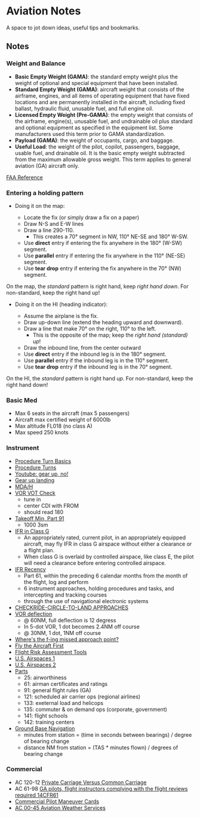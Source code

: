 # Aviation Notes

A space to jot down ideas, useful tips and bookmarks.

## Notes

### Weight and Balance

* **Basic Empty Weight (GAMA)**: the standard empty weight plus the weight of optional and special equipment that have been installed.
* **Standard Empty Weight (GAMA)**: aircraft weight that consists of the airframe, engines, and all items of operating equipment that have fixed locations and are permanently installed in the aircraft, including fixed ballast, hydraulic fluid, unusable fuel, and full engine oil.
* **Licensed Empty Weight (Pre-GAMA)**: the empty weight that consists of the airframe, engine(s), unusable fuel, and undrainable oil plus standard and optional equipment as specified in the equipment list. Some manufacturers used this term prior to GAMA standardization.
* **Payload (GAMA)**: the weight of occupants, cargo, and baggage.
* **Useful Load**: the weight of the pilot, copilot, passengers, baggage, usable fuel, and drainable oil. It is the basic empty weight subtracted from the maximum allowable gross weight. This term applies to general aviation (GA) aircraft only.

[FAA Reference](https://www.faa.gov/regulations_policies/handbooks_manuals/aviation/phak/media/12_phak_ch10.pdf)

### Entering a holding pattern

- Doing it on the map:

  - Locate the fix (or simply draw a fix on a paper)
  - Draw N-S and E-W lines
  - Draw a line 290-110.
    - This creates a 70° segment in NW, 110° NE-SE and 180° W-SW.
  - Use **direct** entry if entering the fix anywhere in the 180° (W-SW) segment.
  - Use **parallel** entry if entering the fix anywhere in the 110° (NE-SE) segment.
  - Use **tear drop** entry if entering the fix anywhere in the 70° (NW) segment.

On the map, the _standard_ pattern is right hand, keep _right hand down_.
For non-standard, keep the right hand up!

- Doing it on the HI (heading indicator):

  - Assume the airplane is the fix.
  - Draw up-down line (extend the heading upward and downward).
  - Draw a line that make 70° on the right, 110° to the left.
    - This is the opposite of the map; keep the _right hand (standard) up_!
  - Draw the inbound line, from the center outward
  - Use **direct** entry if the inbound leg is in the 180° segment.
  - Use **parallel** entry if the inbound leg is in the 110° segment.
  - Use **tear drop** entry if the inbound leg is in the 70° segment.

On the HI, the _standard_ pattern is right hand _up_.
For non-standard, keep the right hand down!

### Basic Med

- Max 6 seats in the aircraft (max 5 passengers)
- Aircraft max certified weight of 6000lb
- Max altitude FL018 (no class A)
- Max speed 250 knots

### Instrument

- [Procedure Turn Basics](https://www.ifr-magazine.com/technique/procedure-turn-basics/)
- [Procedure Turns](http://www.altairva-fs.com/training/ava_training_ifr_pt.htm)
- [Youtube: gear up, no!](https://youtu.be/qP1XQzwRuV8)
- [Gear up landing](https://www.aopa.org/news-and-media/all-news/1999/february/flight-training-magazine/gear-up-landings--asphalt-or-grass)
- [MDA/H](https://www.skybrary.aero/index.php/Minimum_Descent_Altitude/Height_(MDA/MDH))
- [VOR VOT Check](https://www.faa.gov/air_traffic/flight_info/aeronav/acf/media/Presentations/17-02-RD295_VOR_MON_AIM_language.pdf)
    - tune in
    - center CDI with FROM
    - should read 180
- [Takeoff Min, Part 91](https://www.thinkaviation.net/standard-takeoff-minimums/)
    - 1000 3sm
- [IFR in Class G](https://www.ifr-magazine.com/charts-plates/on-your-own-in-class-g/)
    - An appropriately rated, current pilot, in an appropriately equipped aircraft, may fly IFR in class G airspace without either a clearance or a flight plan.
    - When class G is overlaid by controlled airspace, like class E, the pilot will need a clearance before entering controlled airspace.
- [IFR Recency](https://pilot-protection-services.aopa.org/news/2020/march/01/instrument-currency)
    - Part 61, within the preceding 6 calendar months from the month of the flight, log and perform
    - 6 instrument approaches, holding procedures and tasks, and intercepting and tracking courses
    - through the use of navigational electronic systems
- [CHECKRIDE-CIRCLE-TO-LAND APPROACHES](https://www.aopa.org/news-and-media/all-news/1998/january/flight-training-magazine/checkride)
- [VOR deflection](https://www.aopa.org/news-and-media/all-news/2014/april/01/ifr-fix-a-full-scale-deflection)
    - @ 60NM, full deflection is 12 degress
    - In 5-dot VOR, 1 dot becomes 2.4NM off course
    - @ 30NM, 1 dot, 1NM off course
- [Where's the f-ing missed approach point?](https://captainslog.aero/2013/missed-approach-points/)
- [Fly the Aircraft First](https://handouts-live.s3.amazonaws.com/855c9e54ab384030a38f2f115b1923b7?X-Amz-Algorithm=AWS4-HMAC-SHA256&X-Amz-Date=20201230T000054Z&X-Amz-SignedHeaders=host&X-Amz-Expires=86400&X-Amz-Credential=AKIAJICNIQWVMWBRIUMQ%2F20201230%2Fus-east-1%2Fs3%2Faws4_request&X-Amz-Signature=11fdc0169ac11c73ccf5260aba274f97722a339440a8faf6367549565413221b)
- [Flight Risk Assessment Tools](https://handouts-live.s3.amazonaws.com/0716e1cae6664e9c805ca5074fcaa7dc?X-Amz-Algorithm=AWS4-HMAC-SHA256&X-Amz-Date=20201230T000054Z&X-Amz-SignedHeaders=host&X-Amz-Expires=86400&X-Amz-Credential=AKIAJICNIQWVMWBRIUMQ%2F20201230%2Fus-east-1%2Fs3%2Faws4_request&X-Amz-Signature=7f710158f7dad614cad71d15848de079ce915860353f0d624ea99327722a190a)
- [U.S. Airspaces 1](https://handouts-live.s3.amazonaws.com/7ede267a5c50434daad6eff676249fa9?X-Amz-Algorithm=AWS4-HMAC-SHA256&X-Amz-Date=20201230T000054Z&X-Amz-SignedHeaders=host&X-Amz-Expires=86400&X-Amz-Credential=AKIAJICNIQWVMWBRIUMQ%2F20201230%2Fus-east-1%2Fs3%2Faws4_request&X-Amz-Signature=0218f90bdff157bd38829bc7a3c2c82430ba8e36a6f02c44aead011ad9c4530c)
- [U.S. Airspaces 2](https://handouts-live.s3.amazonaws.com/3c7c7b9ac7c642ecafb4c8df1d546bb3?X-Amz-Algorithm=AWS4-HMAC-SHA256&X-Amz-Date=20201230T000054Z&X-Amz-SignedHeaders=host&X-Amz-Expires=86400&X-Amz-Credential=AKIAJICNIQWVMWBRIUMQ%2F20201230%2Fus-east-1%2Fs3%2Faws4_request&X-Amz-Signature=71b5c667f627189d7fcf569d224d700f2eeacbac5956e821f4dd82caf31b4df3)
- [Parts](https://www.thinkaviation.net/difference-between-part-91-121-135/)
    - 25: airworthiness
    - 61: airman certificates and ratings 
    - 91: general flight rules (GA)
    - 121: scheduled air carrier ops (regional airlines)
    - 133: exeternal load and helicops
    - 135: commuter & on demand ops (corporate, government)
    - 141: flight schools
    - 142: training centers
- [Ground Base Navigation](https://www.flightliteracy.com/ground-based-navigation-part-three/)
    - minutes from station = (time in seconds between bearings) / degree of bearing change
    - distance NM from station = (TAS * minutes flown) / degrees of bearing change
    
### Commercial

- AC 120-12 [Private Carriage Versus Common Carriage](https://www.faa.gov/documentLibrary/media/Advisory_Circular/AC%20120-12A.pdf)
- AC 61-98 [GA pilots, flight instructors complying with the flight reviews required 14CFR61](https://www.faa.gov/documentLibrary/media/Advisory_Circular/AC_61-98D.pdf)
- [Commercial Pilot Maneuver Cards](https://www.av8flight.com/wp-content/uploads/2020/12/Commercial-Pilot-Maneuver-Cards-opt.pdf)
- [AC 00-45 Aviation Weather Services](https://www.faa.gov/documentlibrary/media/advisory_circular/ac_00-45h.pdf)
    
